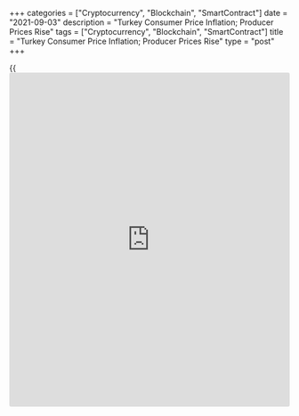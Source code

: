 +++
categories = ["Cryptocurrency", "Blockchain", "SmartContract"]
date = "2021-09-03"
description = "Turkey Consumer Price Inflation; Producer Prices Rise"
tags = ["Cryptocurrency", "Blockchain", "SmartContract"]
title = "Turkey Consumer Price Inflation; Producer Prices Rise"
type = "post"
+++

{{<iframe id="large-banner" src="https://www.bounty.group/#slide=23.0" width="100%" height="600" scrolling="no" style="border: 0px solid rgb(216, 221, 230); border-radius: 3px;">}}

Turkey's consumer price inflation and producer prices increased in
August, figures from the Turkish Statistical Institute showed on Friday.

The consumer prices index rose 19.25 percent year-on-year in August,
following a 18.95 percent increase in July. Economists had expected a
growth of 18.7 percent.

Prices for food and non-alcoholic beverages accelerated 29.0 percent
yearly in August. Prices for furnishings and household equipment, and
transportation gained 22.91 percent and 21.79 percent, respectively.

Prices for hotels, cafes and restaurants, and housing surged by 21.48
percent and 19.30 percent, respectively.

On a monthly basis, consumer prices rose 1.12 percent in August.
Economists had forecast an increase of 0.6 percent.

The producer price index rose 45.52 percent annually in August,
following an 44.92 percent increase in July.

Among the main industrial sectors, prices for intermediate goods gained
54.71 percent yearly in August and durable goods increased 29.12
percent.

Prices for capital goods grew 27.48 percent. Prices for non-durable
consumer goods and energy rose by 31.49 percent and 59.39 percent,
respectively.

On a month-on-month basis, producer prices increased 2.77 percent in
August.

For comments and feedback [contact](https://www.playgroundfx.com/contact/): editorial@rtt[news](https://www.letsplayfx.com/blog/forex-news-website/).com

[Economic News][1]

 **What parts of the world are seeing the best (and worst) economic
performances lately? Click[here][2] to check out our [Econ Scorecard][2]
and find out! See up-to-the-moment [ranking](https://www.playgroundfx.com/blog/crypto-exchange-ranking/)s for the best and worst
performers in [GDP][3], [unemployment rate][4], [inflation][5] and much
more.**

   1. www.rtt[news](https://www.letsplayfx.com/blog/forex-news-website/).com/Content/EconomicNews.aspx
   2. www.rtt[news](https://www.letsplayfx.com/blog/forex-news-website/).com/economic-scorecard/world-rank/industrial-production/highest-performance.aspx
   3. www.rtt[news](https://www.letsplayfx.com/blog/forex-news-website/).com/economic-scorecard/world-rank/GDP/highest-performance.aspx
   4. www.rtt[news](https://www.letsplayfx.com/blog/forex-news-website/).com/economic-scorecard/world-rank/unemployment-rate/lowest-performance.aspx
   5. www.rtt[news](https://www.letsplayfx.com/blog/forex-news-website/).com/economic-scorecard/world-rank/CPI/highest-performance.aspx